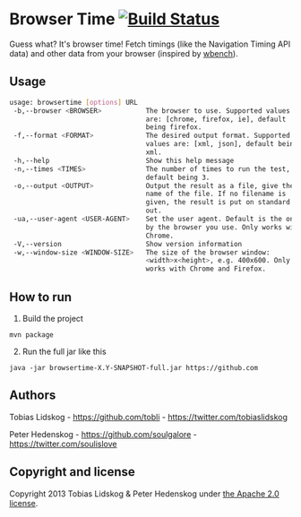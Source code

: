 # Browser Time [![Build Status](https://travis-ci.org/tobli/browsertime.png?branch=master)](https://travis-ci.org/tobli/browsertime)

Guess what? It's browser time! Fetch timings (like the Navigation Timing API data) and other data from your browser (inspired by [wbench](https://github.com/desktoppr/wbench)).


## Usage

```bash
usage: browsertime [options] URL
 -b,--browser <BROWSER>           The browser to use. Supported values
                                  are: [chrome, firefox, ie], default
                                  being firefox.
 -f,--format <FORMAT>             The desired output format. Supported
                                  values are: [xml, json], default being
                                  xml.
 -h,--help                        Show this help message
 -n,--times <TIMES>               The number of times to run the test,
                                  default being 3.
 -o,--output <OUTPUT>             Output the result as a file, give the
                                  name of the file. If no filename is
                                  given, the result is put on standard
                                  out.
 -ua,--user-agent <USER-AGENT>    Set the user agent. Default is the one
                                  by the browser you use. Only works with
                                  Chrome.
 -V,--version                     Show version information
 -w,--window-size <WINDOW-SIZE>   The size of the browser window:
                                  <width>x<height>, e.g. 400x600. Only
                                  works with Chrome and Firefox.
```

## How to run 

1. Build the project
```
mvn package
```

2. Run the full jar like this
```
java -jar browsertime-X.Y-SNAPSHOT-full.jar https://github.com
```

## Authors
Tobias Lidskog - https://github.com/tobli - https://twitter.com/tobiaslidskog

Peter Hedenskog - https://github.com/soulgalore - https://twitter.com/soulislove

## Copyright and license

Copyright 2013 Tobias Lidskog & Peter Hedenskog under [the Apache 2.0 license](LICENSE).
